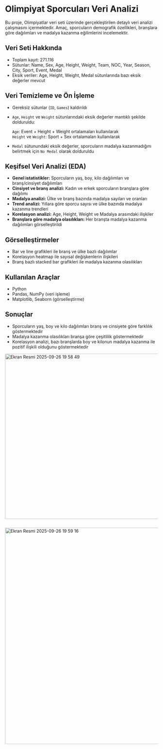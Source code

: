 # Olimpiyat Sporcuları Veri Analizi

Bu proje, Olimpiyatlar veri seti üzerinde gerçekleştirilen detaylı veri analizi çalışmasını içermektedir. Amaç, sporcuların demografik özellikleri, branşlara göre dağılımları ve madalya kazanma eğilimlerini incelemektir.

## Veri Seti Hakkında

- Toplam kayıt: 271.116  
- Sütunlar:
  Name, Sex, Age, Height, Weight, Team, NOC, Year, Season, City, Sport, Event, Medal
- Eksik veriler:
   Age, Height, Weight, Medal sütunlarında bazı eksik değerler mevcut

## Veri Temizleme ve Ön İşleme

- Gereksiz sütunlar (`ID`, `Games`) kaldırıldı  
- `Age`, `Height` ve `Weight` sütunlarındaki eksik değerler mantıklı şekilde dolduruldu:
  
   `Age`: Event + Height + Weight ortalamaları kullanılarak  
   `Height` ve `Weight`: Sport + Sex ortalamaları kullanılarak  
- `Medal` sütunundaki eksik değerler, sporcuların madalya kazanmadığını belirtmek için `No Medal` olarak dolduruldu

## Keşifsel Veri Analizi (EDA)

- **Genel istatistikler:** Sporcuların yaş, boy, kilo dağılımları ve branş/cinsiyet dağılımları  
- **Cinsiyet ve branş analizi:** Kadın ve erkek sporcuların branşlara göre dağılımı  
- **Madalya analizi:** Ülke ve branş bazında madalya sayıları ve oranları  
- **Trend analizi:** Yıllara göre sporcu sayısı ve ülke bazında madalya kazanma trendleri  
- **Korelasyon analizi:** Age, Height, Weight ve Madalya arasındaki ilişkiler  
- **Branşlara göre madalya olasılıkları:** Her branşta madalya kazanma dağılımları görselleştirildi

## Görselleştirmeler

- Bar ve line grafikleri ile branş ve ülke bazlı dağılımlar  
- Korelasyon heatmap ile sayısal değişkenlerin ilişkileri  
- Branş bazlı stacked bar grafikleri ile madalya kazanma olasılıkları  

## Kullanılan Araçlar

- Python   
- Pandas, NumPy (veri işleme)  
- Matplotlib, Seaborn (görselleştirme)

## Sonuçlar

- Sporcuların yaş, boy ve kilo dağılımları branş ve cinsiyete göre farklılık göstermektedir  
- Madalya kazanma olasılıkları branşa göre çeşitlilik göstermektedir  
- Korelasyon analizi, bazı branşlarda boy ve kilonun madalya kazanma ile pozitif ilişkili olduğunu göstermektedir  

<img width="778" height="544" alt="Ekran Resmi 2025-09-26 19 58 49" src="https://github.com/user-attachments/assets/c6f2f981-6246-4d1f-88f1-e0e90f115391" />


##




<img width="1113" height="712" alt="Ekran Resmi 2025-09-26 19 59 16" src="https://github.com/user-attachments/assets/9c5c2a68-6ce3-4c21-bfaa-5950d5e4bd54" />
